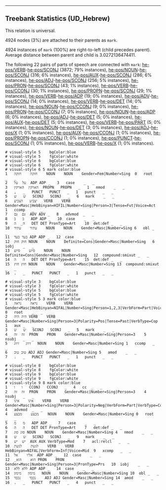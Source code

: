 

--------------------------------------------------------------------------------

## Treebank Statistics (UD_Hebrew)

This relation is universal.

4924 nodes (3%) are attached to their parents as `mark`.

4924 instances of `mark` (100%) are right-to-left (child precedes parent).
Average distance between parent and child is 3.0272136474411.

The following 22 pairs of parts of speech are connected with `mark`: [he-pos/VERB]()-[he-pos/SCONJ]() (3872; 79% instances), [he-pos/NOUN]()-[he-pos/SCONJ]() (316; 6% instances), [he-pos/AUX]()-[he-pos/SCONJ]() (286; 6% instances), [he-pos/ADJ]()-[he-pos/SCONJ]() (256; 5% instances), [he-pos/PRON]()-[he-pos/SCONJ]() (43; 1% instances), [he-pos/VERB]()-[he-pos/CCONJ]() (30; 1% instances), [he-pos/PROPN]()-[he-pos/SCONJ]() (29; 1% instances), [he-pos/VERB]()-[he-pos/ADP]() (19; 0% instances), [he-pos/ADV]()-[he-pos/SCONJ]() (14; 0% instances), [he-pos/VERB]()-[he-pos/DET]() (14; 0% instances), [he-pos/NOUN]()-[he-pos/CCONJ]() (9; 0% instances), [he-pos/PRON]()-[he-pos/CCONJ]() (7; 0% instances), [he-pos/NOUN]()-[he-pos/ADP]() (6; 0% instances), [he-pos/ADJ]()-[he-pos/DET]() (5; 0% instances), [he-pos/AUX]()-[he-pos/DET]() (5; 0% instances), [he-pos/VERB]()-[he-pos/PART]() (5; 0% instances), [he-pos/NOUN]()-[he-pos/DET]() (3; 0% instances), [he-pos/ADJ]()-[he-pos/X]() (1; 0% instances), [he-pos/AUX]()-[he-pos/CCONJ]() (1; 0% instances), [he-pos/PROPN]()-[he-pos/CCONJ]() (1; 0% instances), [he-pos/PUNCT]()-[he-pos/SCONJ]() (1; 0% instances), [he-pos/VERB]()-[he-pos/X]() (1; 0% instances).


~~~ conllu
# visual-style 5	bgColor:blue
# visual-style 5	fgColor:white
# visual-style 6	bgColor:blue
# visual-style 6	fgColor:white
# visual-style 6 5 mark	color:blue
1	חזקה	חזקה	NOUN	NOUN	Gender=Fem|Number=Sing	0	root	_	_
2	על	על	ADP	ADP	_	3	case	_	_
3	הארקין	הארקין	PROPN	PROPN	_	1	nmod	_	_
4	,	_	PUNCT	PUNCT	_	1	punct	_	_
5	ש	ש	SCONJ	SCONJ	_	6	mark	_	_
6	יצביע	הצביע	VERB	VERB	Gender=Masc|HebBinyan=HIFIL|Number=Sing|Person=3|Tense=Fut|Voice=Act	1	ccomp	_	_
7	גם	גם	ADV	ADV	_	8	advmod	_	_
8	ב	ב	ADP	ADP	_	10	case	_	_
9	ה_	ה	DET	DET	PronType=Art	10	det:def	_	_
10	עתיד	עתיד	NOUN	NOUN	Gender=Masc|Number=Sing	6	obl	_	_
11	בעד	בעד	ADP	ADP	_	12	case	_	_
12	חוק	חוק	NOUN	NOUN	Definite=Cons|Gender=Masc|Number=Sing	6	iobj	_	_
13	סיוע	סיוע	NOUN	NOUN	Definite=Cons|Gender=Masc|Number=Sing	12	compound:smixut	_	_
14	ה	ה	DET	DET	PronType=Art	15	det:def	_	_
15	חוץ	חוץ	NOUN	NOUN	Gender=Masc|Number=Sing	13	compound:smixut	_	_
16	.	_	PUNCT	PUNCT	_	1	punct	_	_

~~~


~~~ conllu
# visual-style 3	bgColor:blue
# visual-style 3	fgColor:white
# visual-style 5	bgColor:blue
# visual-style 5	fgColor:white
# visual-style 5 3 mark	color:blue
1	נראה	נראה	VERB	VERB	Gender=Masc|HebBinyan=NIFAL|Number=Sing|Person=1,2,3|VerbForm=Part|Voice=Mid	0	root	_	_
2	היה	היה	VERB	VERB	Gender=Masc|Number=Sing|Person=3|Polarity=Pos|Tense=Past|VerbType=Cop	1	aux	_	_
3	ש	ש	SCONJ	SCONJ	_	5	mark	_	_
4	זה	זה	PRON	PRON	Gender=Masc|Number=Sing|Person=3	5	nsubj	_	_
5	זיווג	זיווג	NOUN	NOUN	Gender=Masc|Number=Sing	1	ccomp	_	_
6	טוב	טוב	ADJ	ADJ	Gender=Masc|Number=Sing	5	amod	_	_
7	.	_	PUNCT	PUNCT	_	1	punct	_	_

~~~


~~~ conllu
# visual-style 8	bgColor:blue
# visual-style 8	fgColor:white
# visual-style 9	bgColor:blue
# visual-style 9	fgColor:white
# visual-style 9 8 mark	color:blue
1	ו	ו	CCONJ	CCONJ	_	4	cc	_	_
2	זה	זה	PRON	PRON	Gender=Masc|Number=Sing|Person=3	4	nsubj	_	_
3	אינו	אינו	VERB	VERB	Gender=Masc|Number=Sing|Person=3|Polarity=Neg|VerbForm=Part|VerbType=Cop	4	advmod	_	_
4	מבצע	מבצע	NOUN	NOUN	Gender=Masc|Number=Sing	0	root	_	_
5	מ	מ	ADP	ADP	_	7	case	_	_
6	ה	ה	DET	DET	PronType=Art	7	det:def	_	_
7	סוג	סוג	NOUN	NOUN	Gender=Masc|Number=Sing	4	nmod	_	_
8	ש	ש	SCONJ	SCONJ	_	9	mark	_	_
9	יש	יש	AUX	AUX	VerbType=Mod	7	acl:relcl	_	_
10	לגשת	לגשת	VERB	VERB	HebBinyan=NIFAL|VerbForm=Inf|Voice=Mid	9	xcomp	_	_
11	אליו	אל	ADP	ADP	_	12	case	_	_
12	_הוא	הוא	PRON	PRON	Gender=Masc|Number=Sing|Person=3|PronType=Prs	10	iobj	_	_
13	ללא	ללא	ADP	ADP	_	14	case	_	_
14	מימון	מימון	NOUN	NOUN	Gender=Masc|Number=Sing	10	obl	_	_
15	נכבד	נכבד	ADJ	ADJ	Gender=Masc|Number=Sing	14	amod	_	_
16	.	_	PUNCT	PUNCT	_	4	punct	_	_

~~~


